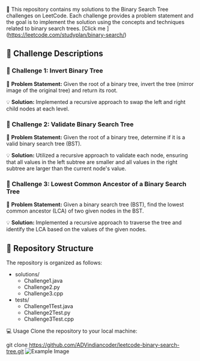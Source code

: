 📁 This repository contains my solutions to the Binary Search Tree challenges on LeetCode. Each challenge provides a problem statement and the goal is to implement the solution using the concepts and techniques related to binary search trees.  [Click me ] (https://leetcode.com/studyplan/binary-search/)

## 📝 Challenge Descriptions
### 🎯 Challenge 1: Invert Binary Tree

📝 **Problem Statement:** Given the root of a binary tree, invert the tree (mirror image of the original tree) and return its root.

💡 **Solution:** Implemented a recursive approach to swap the left and right child nodes at each level.

### 🎯 Challenge 2: Validate Binary Search Tree

📝 **Problem Statement:** Given the root of a binary tree, determine if it is a valid binary search tree (BST).

💡 **Solution:** Utilized a recursive approach to validate each node, ensuring that all values in the left subtree are smaller and all values in the right subtree are larger than the current node's value.

### 🎯 Challenge 3: Lowest Common Ancestor of a Binary Search Tree

📝 **Problem Statement:** Given a binary search tree (BST), find the lowest common ancestor (LCA) of two given nodes in the BST.

💡 **Solution:** Implemented a recursive approach to traverse the tree and identify the LCA based on the values of the given nodes.

## 📂 Repository Structure
The repository is organized as follows:

- solutions/
  - Challenge1.java
  - Challenge2.py
  - Challenge3.cpp
- tests/
  - Challenge1Test.java
  - Challenge2Test.py
  - Challenge3Test.cpp

💻 Usage
Clone the repository to your local machine:

git clone https://github.com/ADVindiancoder/leetcode-binary-search-tree.git
![Example Image](programmer.png)

